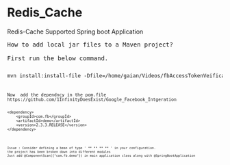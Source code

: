 # Redis_Cache
Redis-Cache Supported Spring boot Application
<pre>
How to add local jar files to a Maven project?

First run the below command.
<code>
<pre>
mvn install:install-file -Dfile=/home/gaian/Videos/fbAccessTokenVeification/demo/target/demo-0.0.1-SNAPSHOT.jar -DgroupId=com.fb -DartifactId=demo -Dversion=2.3.3.RELEASE -Dpackaging=jar -DgeneratePom=true
<code>
<pre>

Now  add the dependncy in the pom.file 
https://github.com/1InfinityDoesExist/Google_Facebook_Intgeration
<code>
<pre>
&lt;dependency&gt;
	&lt;groupId&gt;com.fb&lt;/groupId&gt;
	&lt;artifactId&gt;demo&lt;/artifactId&gt;
	&lt;version&gt;2.3.3.RELEASE&lt;/version&gt;
&lt;/dependency&gt;
<code>


<pre>
Issue : Consider defining a bean of type ' ** ** ** ** ' in your configuration.
the project has been broken down into different modules
Just add @ComponentScan({"com.fb.demo"}) in main application class along with @SpringBootApplication
<code>


